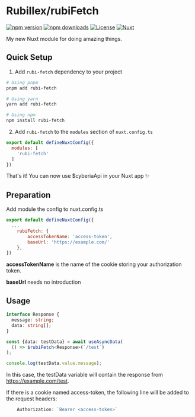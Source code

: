 <!--
Get your module up and running quickly.

Find and replace all on all files (CMD+SHIFT+F):
- Name: My Module
- Package name: my-module
- Description: My new Nuxt module
-->

# Rubillex/rubiFetch

[![npm version][npm-version-src]][npm-version-href]
[![npm downloads][npm-downloads-src]][npm-downloads-href]
[![License][license-src]][license-href]
[![Nuxt][nuxt-src]][nuxt-href]

My new Nuxt module for doing amazing things.

## Quick Setup

1. Add `rubi-fetch` dependency to your project

```bash
# Using pnpm
pnpm add rubi-fetch

# Using yarn
yarn add rubi-fetch

# Using npm
npm install rubi-fetch
```

2. Add `rubi-fetch` to the `modules` section of `nuxt.config.ts`

```js
export default defineNuxtConfig({
  modules: [
    'rubi-fetch'
  ]
})
```

That's it! You can now use $cyberiaApi in your Nuxt app ✨

## Preparation

Add module the config to nuxt.config.ts

```js
export default defineNuxtConfig({
  ...
    rubiFetch: {
        accessTokenName: 'access-token',
        baseUrl: 'https://example.com/'
    },
})
```

**accessTokenName** is the name of the cookie storing your authorization token.

**baseUrl** needs no introduction

## Usage

```ts
interface Response {
  message: string;
  data: string[];
}

const {data: testData} = await useAsyncData(
  () => $rubiFetch<Response>(`/test`)
);

console.log(testData.value.message);
```

In this case, the testData variable will contain the response from https://example.com/test.

If there is a cookie named access-token, the following line will be added to the request headers:

```js
    Authorization: `Bearer <access-token>`
```

<!-- Badges -->

[npm-version-src]: https://img.shields.io/npm/v/rubi-fetch/latest.svg?style=flat&colorA=020420&colorB=00DC82

[npm-version-href]: https://npmjs.com/package/rubi-fetch

[npm-downloads-src]: https://img.shields.io/npm/dm/rubi-fetch.svg?style=flat&colorA=020420&colorB=00DC82

[npm-downloads-href]: https://npmjs.com/package/rubi-fetch

[license-src]: https://img.shields.io/npm/l/rubi-fetch.svg?style=flat&colorA=020420&colorB=00DC82

[license-href]: https://npmjs.com/package/rubi-fetch

[nuxt-src]: https://img.shields.io/badge/Nuxt-020420?logo=nuxt.js

[nuxt-href]: https://nuxt.com
